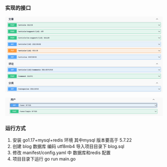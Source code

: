 ### 实现的接口

![image-20220708204720517](README.assets/image-20220708204720517.png)

![image-20220708204731915](README.assets/image-20220708204731915.png)

### 运行方式

1. 安装 go1.17+mysql+redis 环境 其中mysql 版本要高于 5.7.22
2. 创建 blog 数据库 编码 utf8mb4 导入项目目录下 blog.sql  
3. 修改 manifest/config.yaml 中 数据库和redis 配置
4. 项目目录下运行 go run main.go
